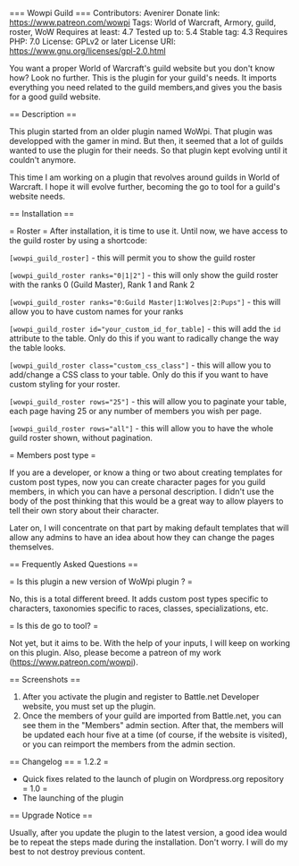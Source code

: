 === Wowpi Guild ===
Contributors: Avenirer
Donate link: https://www.patreon.com/wowpi
Tags: World of Warcraft, Armory, guild, roster, WoW
Requires at least: 4.7
Tested up to: 5.4
Stable tag: 4.3
Requires PHP: 7.0
License: GPLv2 or later
License URI: https://www.gnu.org/licenses/gpl-2.0.html

You want a proper World of Warcraft's guild website but you don't know how? Look no further. This is the plugin for your guild's needs. It imports everything you need related to the guild members,and gives you the basis for a good guild website.

== Description ==

This plugin started from an older plugin named WoWpi. That plugin was developped with the gamer in mind. But then, it seemed that a lot of guilds wanted to use the plugin for their needs. So that plugin kept evolving until it couldn't anymore.

This time I am working on a plugin that revolves around guilds in World of Warcraft. I hope it will evolve further, becoming the go to tool for a guild's website needs.

== Installation ==

= Roster =
After installation, it is time to use it. Until now, we have access to the guild roster by using a shortcode:

`[wowpi_guild_roster]` - this will permit you to show the guild roster

`[wowpi_guild_roster ranks="0|1|2"]` - this will only show the guild roster with the ranks 0 (Guild Master), Rank 1 and Rank 2

`[wowpi_guild_roster ranks="0:Guild Master|1:Wolves|2:Pups"]` - this will allow you to have custom names for your ranks

`[wowpi_guild_roster id="your_custom_id_for_table]` - this will add the `id` attribute to the table. Only do this if you want to radically change the way the table looks.

`[wowpi_guild_roster class="custom_css_class"]` - this will allow you to add/change a CSS class to your table. Only do  this if you want to have custom styling for your roster.

`[wowpi_guild_roster rows="25"]` - this will allow you to paginate your table, each page having 25 or any number of members you wish per page.
 
 `[wowpi_guild_roster rows="all"]` - this will allow you to have the whole guild roster shown, without pagination.
 
= Members post type =

If you are a developer, or know a thing or two about creating templates for custom post types, now you can create character pages for you guild members, in which you can have a personal description. I didn't use the body of the post thinking that this would be a great way to allow players to tell their own story about their character.

Later on, I will concentrate on that part by making default templates that will allow any admins to have an idea about how they can change the pages themselves.

== Frequently Asked Questions ==

= Is this plugin a new version of WoWpi plugin ? =

No, this is a total different breed. It adds custom post types specific to characters, taxonomies specific to races, classes, specializations, etc.

= Is this de go to tool? =

Not yet, but it aims to be. With the help of your inputs, I will keep on working on this plugin. Also, please become a patreon of my work (https://www.patreon.com/wowpi). 

== Screenshots ==

1. After you activate the plugin and register to Battle.net Developer website, you must set up the plugin.
2. Once the members of your guild are imported from Battle.net, you can see them in the "Members" admin section. After that, the members will be updated each hour five at a time (of course, if the website is visited), or you can reimport the members from the admin section.

== Changelog ==
= 1.2.2 =
* Quick fixes related to the launch of plugin on Wordpress.org repository
= 1.0 =
* The launching of the plugin

== Upgrade Notice ==

Usually, after you update the plugin to the latest version, a good idea would be to repeat the steps made during the installation. Don't worry. I will do my best to not destroy previous content.
